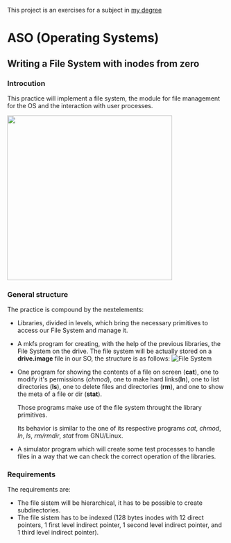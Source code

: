 This project is an exercises for a subject in [my degree](http://eps.uib.es/est_estudi.php?idest=3)

ASO (Operating Systems)
=======================


Writing a File System with inodes from zero
-------------------------------------------

### Introcution

This practice will implement a file system, the module for file management for the OS and the interaction with user processes.

<img src="/hugochinchilla/hfs/raw/master/doc/enunciado_files/esquema2009-en-small.png" alt="" width="380" />

### General structure

The practice is compound by the nextelements:

 *  Libraries, divided in levels, which bring the necessary primitives to access our File
    System and manage it.
 *  A mkfs program for creating, with the help of the previous libraries, the File System
    on the drive. The file system will be actually stored on a **drive.image** file in our
    SO, the structure is as follows:
    ![File System](/hugochinchilla/hfs/raw/master/doc/enunciado_files/sistema_ficheros-en.png)
 *  One program for showing the contents of a file on screen (**cat**), one to modify it's
    permissions (*chmod*), one to make hard links(**ln**), one to list directories (**ls**),
    one to delete files and directories (**rm**), and one to show the meta of a file or dir
    (**stat**).

    Those programs make use of the file system throught the library primitives.

    Its behavior is similar to the one of its respective programs _cat_, _chmod_, _ln_,
    _ls_, _rm/rmdir_, _stat_ from GNU/Linux.
 *  A simulator program which will create some test processes to handle files in a way
    that we can check the correct operation of the libraries.


### Requirements

The requirements are:

 *  The file sistem will be hierarchical, it has to be possible to create subdirectories.
 *  The file sistem has to be indexed (128 bytes inodes with 12 direct pointers, 1 first
    level indirect pointer, 1 second level indirect pointer, and 1 third level indirect
    pointer).
